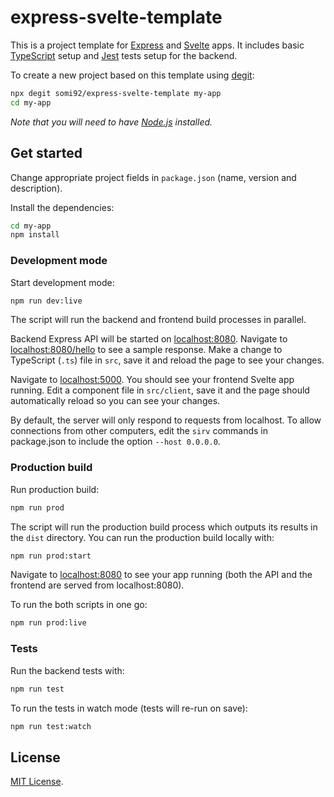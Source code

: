 # express-svelte-template

This is a project template for [Express](https://expressjs.com/) and [Svelte](https://svelte.dev) apps. It includes basic [TypeScript](https://www.typescriptlang.org/) setup and [Jest](https://jestjs.io/) tests setup for the backend.

To create a new project based on this template using [degit](https://github.com/Rich-Harris/degit):

```bash
npx degit somi92/express-svelte-template my-app
cd my-app
```

_Note that you will need to have [Node.js](https://nodejs.org) installed._

## Get started

Change appropriate project fields in `package.json` (name, version and description).

Install the dependencies:

```bash
cd my-app
npm install
```

### Development mode

Start development mode:

```bash
npm run dev:live
```

The script will run the backend and frontend build processes in parallel.

Backend Express API will be started on [localhost:8080](http://localhost:8080). Navigate to [localhost:8080/hello](http://localhost:8080/hello) to see a sample response. Make a change to TypeScript (`.ts`) file in `src`, save it and reload the page to see your changes.

Navigate to [localhost:5000](http://localhost:5000). You should see your frontend Svelte app running. Edit a component file in `src/client`, save it and the page should automatically reload so you can see your changes.

By default, the server will only respond to requests from localhost. To allow connections from other computers, edit the `sirv` commands in package.json to include the option `--host 0.0.0.0`.

### Production build

Run production build:

```bash
npm run prod
```

The script will run the production build process which outputs its results in the `dist` directory. You can run the production build locally with:

```bash
npm run prod:start
```

Navigate to [localhost:8080](http://localhost:8080) to see your app running (both the API and the frontend are served from localhost:8080).

To run the both scripts in one go:

```bash
npm run prod:live
```

### Tests

Run the backend tests with:

```bash
npm run test
```

To run the tests in watch mode (tests will re-run on save):

```bash
npm run test:watch
```

## License

[MIT License](LICENSE.md).

